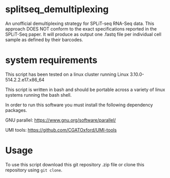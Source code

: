 # splitseq_demultiplexing
An unofficial demultiplexing strategy for SPLiT-seq RNA-Seq data.  This approach DOES NOT conform to the exact specifications reported in the SPLiT-Seq paper. It will produce as output one .fastq file per individual cell sample as defined by their barcodes.  

# system requirements
This script has been tested on a linux cluster running Linux 3.10.0-514.2.2.e17.x86_64 

This script is written in bash and should be portable across a variety of linux systems running the bash shell.

In order to run this software you must install the following dependency packages.

GNU parallel: https://www.gnu.org/software/parallel/

UMI tools: https://github.com/CGATOxford/UMI-tools

# Usage
To use this script download this git repository .zip file or clone this repository using `git clone`.



